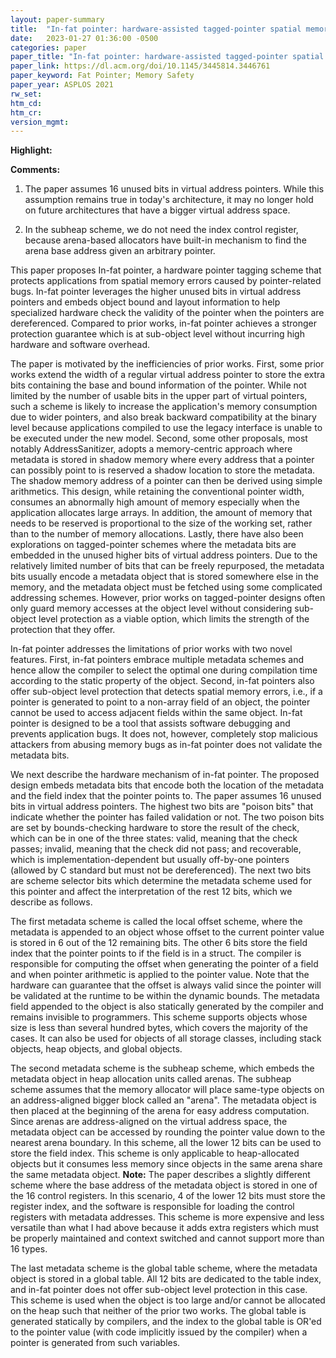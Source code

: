 ```yaml
---
layout: paper-summary
title:  "In-fat pointer: hardware-assisted tagged-pointer spatial memory safety defense with subobject granularity protection"
date:   2023-01-27 01:36:00 -0500
categories: paper
paper_title: "In-fat pointer: hardware-assisted tagged-pointer spatial memory safety defense with subobject granularity protection"
paper_link: https://dl.acm.org/doi/10.1145/3445814.3446761
paper_keyword: Fat Pointer; Memory Safety
paper_year: ASPLOS 2021
rw_set:
htm_cd:
htm_cr:
version_mgmt:
---
```


**Highlight:**

**Comments:**

1. The paper assumes 16 unused bits in virtual address pointers. While this assumption remains true in today's
architecture, it may no longer hold on future architectures that have a bigger virtual address space.

2. In the subheap scheme, we do not need the index control register, because arena-based allocators have built-in
mechanism to find the arena base address given an arbitrary pointer.

This paper proposes In-fat pointer, a hardware pointer tagging scheme that protects applications from spatial
memory errors caused by pointer-related bugs. In-fat pointer leverages the higher unused bits in virtual address 
pointers and embeds object bound and layout information to help specialized hardware check the validity of the 
pointer when the pointers are dereferenced.
Compared to prior works, in-fat pointer achieves a stronger protection guarantee which is at sub-object level 
without incurring high hardware and software overhead.

The paper is motivated by the inefficiencies of prior works. First, some prior works extend the width of a 
regular virtual address pointer to store the extra bits containing the base and bound information of the pointer.
While not limited by the number of usable bits in the upper part of virtual pointers, such a scheme is likely to
increase the application's memory consumption due to wider pointers, and also break backward compatibility at the binary
level because applications compiled to use the legacy interface is unable to be executed under the new model.
Second, some other proposals, most notably AddressSanitizer, adopts a memory-centric approach where metadata is
stored in shadow memory where every address that a pointer can possibly point to is reserved a shadow location
to store the metadata. The shadow memory address of a pointer can then be derived using simple arithmetics.
This design, while retaining the conventional pointer width, consumes an abnormally high amount of memory especially
when the application allocates large arrays. In addition, the amount of memory that needs to be reserved is 
proportional to the size of the working set, rather than to the number of memory allocations.
Lastly, there have also been explorations on tagged-pointer schemes where the metadata bits are embedded in 
the unused higher bits of virtual address pointers. Due to the relatively limited number of bits that can be 
freely repurposed, the metadata bits usually encode a metadata object that is stored somewhere else in the memory,
and the metadata object must be fetched using some complicated addressing schemes.
However, prior works on tagged-pointer designs often only guard memory accesses at the object level without 
considering sub-object level protection as a viable option, which limits the strength of the protection
that they offer.

In-fat pointer addresses the limitations of prior works with two novel features. First, in-fat pointers embrace 
multiple metadata schemes and hence allow the compiler to select the optimal one during compilation time 
according to the static property of the object. Second, in-fat pointers also offer sub-object level protection
that detects spatial memory errors, i.e., if a pointer is generated to point to a non-array field of an
object, the pointer cannot be used to access adjacent fields within the same object.
In-fat pointer is designed to be a tool that assists software debugging and prevents application bugs. It does not,
however, completely stop malicious attackers from abusing memory bugs as in-fat pointer does not validate the metadata 
bits.

We next describe the hardware mechanism of in-fat pointer. The proposed design embeds metadata bits that encode
both the location of the metadata and the field index that the pointer points to. The paper assumes 16 unused bits 
in virtual address pointers. The highest two bits are "poison bits" that indicate whether the pointer has failed
validation or not. The two poison bits are set by bounds-checking hardware to store the result of the check, which
can be in one of the three states: valid, meaning that the check passes; invalid, meaning that the check did not pass;
and recoverable, which is implementation-dependent but usually off-by-one pointers (allowed by C standard but must not
be dereferenced). The next two bits are scheme selector bits which determine the metadata scheme used for this pointer
and affect the interpretation of the rest 12 bits, which we describe as follows. 

The first metadata scheme is called the local offset scheme, where the metadata is appended to an object whose offset
to the current pointer value is stored in 6 out of the 12 remaining bits. The other 6 bits store the field index
that the pointer points to if the field is in a struct.
The compiler is responsible for computing the offset when generating the pointer of a field and when pointer 
arithmetic is applied to the pointer value. Note that the hardware can guarantee that the offset is always valid
since the pointer will be validated at the runtime to be within the dynamic bounds.
The metadata field appended to the object is also statically generated by the compiler and remains invisible to
programmers. This scheme supports objects whose size is less than several hundred bytes, which covers the majority
of the cases. It can also be used for objects of all storage classes, including stack objects, heap objects, and global 
objects.

The second metadata scheme is the subheap scheme, which embeds the metadata object in heap allocation units called 
arenas. The subheap scheme assumes that the memory allocator will place same-type objects on an address-aligned 
bigger block called an "arena". The metadata object is then placed at the beginning of the arena for easy address
computation. Since arenas are address-aligned on the virtual address space, the metadata object can be accessed by 
rounding the pointer value down to the nearest arena boundary. In this scheme, all the lower 12 bits can be used
to store the field index.
This scheme is only applicable to heap-allocated objects but it consumes less memory since objects in the same
arena share the same metadata object.
**Note:** The paper describes a slightly different scheme where the base address of the metadata object is stored in
one of the 16 control registers. In this scenario, 4 of the lower 12 bits must store the register index, and the
software is responsible for loading the control registers with metadata addresses. This scheme is more expensive and
less versatile than what I had above because it adds extra registers which must be properly maintained and context
switched and cannot support more than 16 types.

The last metadata scheme is the global table scheme, where the metadata object is stored in a global table. All 12
bits are dedicated to the table index, and in-fat pointer does not offer sub-object level protection
in this case. This scheme is used when the object is too large and/or cannot be allocated on the heap such that neither 
of the prior two works. The global table is generated statically by compilers, and the index to the global table is
OR'ed to the pointer value (with code implicitly issued by the compiler) when a pointer is generated from such 
variables.

